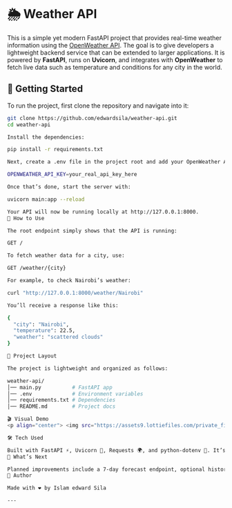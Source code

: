 # 🌦️ Weather API

This is a simple yet modern FastAPI project that provides real-time weather information using the [OpenWeather API](https://openweathermap.org/api). The goal is to give developers a lightweight backend service that can be extended to larger applications. It is powered by **FastAPI**, runs on **Uvicorn**, and integrates with **OpenWeather** to fetch live data such as temperature and conditions for any city in the world.

## 🚀 Getting Started

To run the project, first clone the repository and navigate into it:
```bash
git clone https://github.com/edwardsila/weather-api.git
cd weather-api

Install the dependencies:

pip install -r requirements.txt

Next, create a .env file in the project root and add your OpenWeather API key:

OPENWEATHER_API_KEY=your_real_api_key_here

Once that’s done, start the server with:

uvicorn main:app --reload

Your API will now be running locally at http://127.0.0.1:8000.
📡 How to Use

The root endpoint simply shows that the API is running:

GET /

To fetch weather data for a city, use:

GET /weather/{city}

For example, to check Nairobi’s weather:

curl "http://127.0.0.1:8000/weather/Nairobi"

You’ll receive a response like this:

{
  "city": "Nairobi",
  "temperature": 22.5,
  "weather": "scattered clouds"
}

📂 Project Layout

The project is lightweight and organized as follows:

weather-api/
│── main.py          # FastAPI app
│── .env             # Environment variables
│── requirements.txt # Dependencies
│── README.md        # Project docs

🎬 Visual Demo
<p align="center"> <img src="https://assets9.lottiefiles.com/private_files/lf30_editor_dcwkhmns.json" width="280" alt="Weather Animation"> </p>

🛠️ Tech Used

Built with FastAPI ⚡, Uvicorn 🚀, Requests 🌍, and python-dotenv 🔑. It’s easy to extend with more features like multi-day forecasts, caching, or even integration with a React/Next.js frontend.
🌱 What’s Next

Planned improvements include a 7-day forecast endpoint, optional historical weather data, deployment to Railway/Render/Vercel, and a simple frontend dashboard.
👤 Author

Made with ❤️ by Islam edward Sila

---

